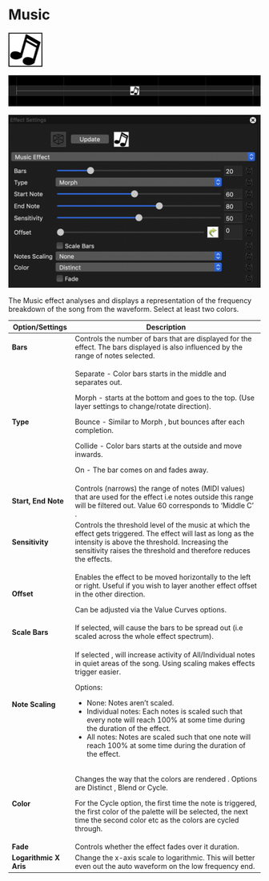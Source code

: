 # Music

![Icon](<../../.gitbook/assets/image (389).png>)

![Sequencer Grid](<../../.gitbook/assets/image (609).png>)

![](<../../.gitbook/assets/image (802).png>)

The Music effect analyses and displays a representation of the frequency breakdown of the song from the waveform. Select at least two colors.

| Option/Settings        | Description                                                                                                                                                                                                                                                                                                                                                                                                                                                           |
| ---------------------- | --------------------------------------------------------------------------------------------------------------------------------------------------------------------------------------------------------------------------------------------------------------------------------------------------------------------------------------------------------------------------------------------------------------------------------------------------------------------- |
| **Bars**               | Controls the number of bars that are displayed for the effect. The bars displayed is also influenced by the range of notes selected.                                                                                                                                                                                                                                                                                                                                  |
| **Type**               | <p>Separate - Color bars starts in the middle and separates out.</p><p>Morph - starts at the bottom and goes to the top. (Use layer settings to change/rotate direction).</p><p>Bounce - Similar to Morph , but bounces after each completion.</p><p>Collide - Color bars starts at the outside and move inwards.</p><p>On - The bar comes on and fades away.</p>                                                                                                     |
| **Start, End Note**    | Controls (narrows) the range of notes (MIDI values) that are used for the effect i.e notes outside this range will be filtered out. Value 60 corresponds to ‘Middle C’ .                                                                                                                                                                                                                                                                                              |
| **Sensitivity**        | Controls the threshold level of the music at which the effect gets triggered. The effect will last as long as the intensity is above the threshold. Increasing the sensitivity raises the threshold and therefore reduces the effects.                                                                                                                                                                                                                                |
| **Offset**             | <p>Enables the effect to be moved horizontally to the left or right. Useful if you wish to layer another effect offset in the other direction.</p><p>Can be adjusted via the Value Curves options.</p>                                                                                                                                                                                                                                                                |
| **Scale Bars**         | If selected, will cause the bars to be spread out (i.e scaled across the whole effect spectrum).                                                                                                                                                                                                                                                                                                                                                                      |
| **Note Scaling**       | <p>If selected , will increase activity of All/Individual notes in quiet areas of the song. Using scaling makes effects trigger easier.<br></p><p>Options:</p><ul><li>None: Notes aren’t scaled.</li><li>Individual notes: Each notes is scaled such that every note will reach 100% at some time during the duration of the effect.</li><li>All notes: Notes are scaled such that one note will reach 100% at some time during the duration of the effect.</li></ul> |
| **Color**              | <p>Changes the way that the colors are rendered . Options are Distinct , Blend or Cycle.</p><p>For the Cycle option, the first time the note is triggered, the first color of the palette will be selected, the next time the second color etc as the colors are cycled through.</p>                                                                                                                                                                                  |
| **Fade**               | Controls whether the effect fades over it duration.                                                                                                                                                                                                                                                                                                                                                                                                                   |
| **Logarithmic X Aris** | Change the x-axis scale to logarithmic. This will better even out the auto waveform on the low frequency end.                                                                                                                                                                                                                                                                                                                                                         |
